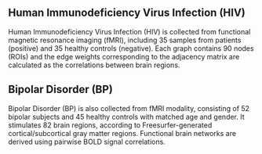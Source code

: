 ## Human Immunodeficiency Virus Infection (HIV) 
Human Immunodeficiency Virus Infection (HIV) is collected from functional magnetic resonance imaging (fMRI), including 35 samples from patients (positive) and 35 healthy controls (negative). Each graph contains 90 nodes (ROIs) and the edge weights corresponding to the adjacency matrix are calculated as the correlations between brain regions.

## Bipolar Disorder (BP) 
Bipolar Disorder (BP) is also collected from fMRI modality, consisting of 52 bipolar subjects and 45 healthy controls with matched age and gender. It stimulates 82 brain regions, according to Freesurfer-generated cortical/subcortical gray matter regions. Functional brain networks are derived using pairwise BOLD signal correlations.
